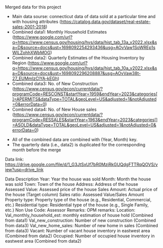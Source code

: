 Merged data for this project

- Main data sourse: connecticut data of data sold at a particular time and with housing attributes (https://catalog.data.gov/dataset/real-estate-sales-2001-2018)
- Combined data1: Monthly Household Estimates  (https://www.google.com/url?q=https://www.census.gov/housing/hvs/data/hist_tab_13a_v2022.xlsx&sa=D&source=docs&ust=1698092254293436&usg=AOvVaw1SoWREp1sWILZohhXWbMOG)
- Combined data2: Quarterly Estimates of the Housing Inventory by Region (https://www.google.com/url?q=https://www.census.gov/housing/hvs/data/hist_tab_10a_v2022.xlsx&sa=D&source=docs&ust=1698092296208887&usg=AOvVaw38t-27_EUMmIzClYA-kEGh)
- Combined data3: No. of New Construction (https://www.census.gov/econ/currentdata/?programCode=RESCONST&startYear=1959&endYear=2023&categories[]=APERMITS&dataType=TOTAL&geoLevel=US&adjusted=1&notAdjusted=0&errorData=0)
- Combined data4: No. of New House sales (https://www.census.gov/econ/currentdata/?programCode=RESSALES&startYear=1963&endYear=2023&categories[]=ASOLD&dataType=TOTAL&geoLevel=US&adjusted=1&notAdjusted=0&errorData=0)
* All of the combined data are combined with (Year, Month) key.
* The quarterly data (i.e., data2) is duplicated for the corresponding month before the merge

Data link: https://drive.google.com/file/d/1_G3JtSxUf7bR0MzjRkGUQdgFTTRqQOVS/view?usp=drive_link

Data Description
Year: Year the house was sold
Month: Month the house was sold
Town: Town of the house
Address: Address of the house
Assessed Value: Assessed price of the house
Sales Amount: Actual price of the house (Target column)
Sales ratio: Assessed Value/Sales Amount
Property type: Property type of the house (e.g., Residential, Commercial, etc.)
Residential type: Residential type of the house (e.g., Single Family, etc.)
Non Use Code:
Assessor Remarks:
OPM remarks:
Location:
Val_monthly_household_est: monthly estimation of house hold (Combined from data1)
Val_new_construction: Number of new construction (Combined from data3)
Val_new_home_sales: Number of new home in sales (Combined from data3)
Vacant: Number of vacant house inventory in eastwest area (Combined from data2)
Occupied: Number of occupied house inventory in eastwest area (Combined from data2)
